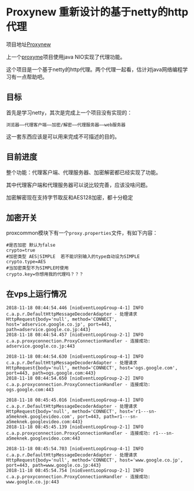 # Proxynew 重新设计的基于netty的http代理

项目地址[Proxynew](https://github.com/arloor/proxynew)

上一个[proxyme](https://github.com/arloor/proxyme)项目使用java NIO实现了代理功能。

这个项目是一个基于netty的http代理。两个代理一起看，估计对java网络编程学习有一点帮助吧。

## 目标

首先是学习netty，其次是完成上一个项目没有实现的：

`浏览器——代理客户端——加密/解密——代理服务器——web服务器`

这一套东西应该是可以用来完成不可描述的目的。

## 目前进度

整个功能：代理客户端、代理服务器、加密解密都已经实现了功能。

其中代理客户端和代理服务器可以说比较完善，应该没啥问题。

加密解密现在支持字节取反和AES128加密，都十分稳定

## 加密开关

proxcommon模块下有一个`proxy.properties`文件，有如下内容：

```shell
#是否加密 默认为false
crypto=true
#加密类型 AES|SIMPLE  若不能识别输入的type自动设为SIMPLE
crypto.type=AES
#当加密类型不为SIMPLE时使用
crypto.key=你想用我的代理吗？？？
```



## 在vps上运行情况


```jshelllanguage
2018-11-18 08:44:54.446 [nioEventLoopGroup-4-1] INFO  c.a.p.r.DefaultHttpMessageDecoderAdapter - 处理请求 HttpRequest{body='null', method='CONNECT', host='adservice.google.co.jp', port=443, path=adservice.google.co.jp:443}
2018-11-18 08:44:54.457 [nioEventLoopGroup-2-1] INFO  c.a.p.proxyconnection.ProxyConnectionHandler - 连接成功: adservice.google.co.jp:443

2018-11-18 08:44:54.630 [nioEventLoopGroup-4-1] INFO  c.a.p.r.DefaultHttpMessageDecoderAdapter - 处理请求 HttpRequest{body='null', method='CONNECT', host='ogs.google.com', port=443, path=ogs.google.com:443}
2018-11-18 08:44:54.650 [nioEventLoopGroup-2-2] INFO  c.a.p.proxyconnection.ProxyConnectionHandler - 连接成功: ogs.google.com:443

2018-11-18 08:45:45.016 [nioEventLoopGroup-4-1] INFO  c.a.p.r.DefaultHttpMessageDecoderAdapter - 处理请求 HttpRequest{body='null', method='CONNECT', host='r1---sn-a5meknek.googlevideo.com', port=443, path=r1---sn-a5meknek.googlevideo.com:443}
2018-11-18 08:45:45.139 [nioEventLoopGroup-2-1] INFO  c.a.p.proxyconnection.ProxyConnectionHandler - 连接成功: r1---sn-a5meknek.googlevideo.com:443

2018-11-18 08:45:54.703 [nioEventLoopGroup-4-1] INFO  c.a.p.r.DefaultHttpMessageDecoderAdapter - 处理请求 HttpRequest{body='null', method='CONNECT', host='www.google.co.jp', port=443, path=www.google.co.jp:443}
2018-11-18 08:45:54.754 [nioEventLoopGroup-2-1] INFO  c.a.p.proxyconnection.ProxyConnectionHandler - 连接成功: www.google.co.jp:443
```




